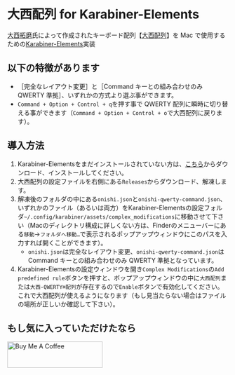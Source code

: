 # 大西配列 for Karabiner-Elements

[大西拓磨](https://x.com/IlllIlllIlIlIll)氏によって作成されたキーボード配列【[大西配列](https://o24.works/layout/)】を Mac で使用するための[Karabiner-Elements](https://karabiner-elements.pqrs.org/)実装

## 以下の特徴があります
- ［完全なレイアウト変更］と［Command キーとの組み合わせのみ QWERTY 準拠］、いずれかの方式より選ぶ事ができます。
- `Command + Option + Control + q`を押す事で QWERTY 配列に瞬時に切り替える事ができます（`Command + Option + Control + o`で大西配列に戻ります）。

## 導入方法
1. Karabiner-Elementsをまだインストールされていない方は、[こちら](https://karabiner-elements.pqrs.org/)からダウンロード、インストールしてください。
2. 大西配列の設定ファイルを右側にある`Releases`からダウンロード、解凍します。
3. 解凍後のフォルダの中にある`onishi.json`と`onishi-qwerty-command.json`、いずれかのファイル（あるいは両方）をKarabiner-Elementsの設定フォルダ`~/.config/karabiner/assets/complex_modifications`に移動させて下さい（Macのディレクトリ構成に詳しくない方は、Finderのメニューバーにある`移動`→`フォルダへ移動…`で表示されるポップアップウィンドウにこのパスを入力すれば開くことができます）。
    - `onishi.json`は完全なレイアウト変更、`onishi-qwerty-command.json`はCommand キーとの組み合わせのみ QWERTY 準拠となっています。
4. Karabiner-Elementsの設定ウィンドウを開き`Complex Modifications`の`Add predefined rule`ボタンを押すと、ポップアップウィンドウの中に`大西配列`または`大西-QWERTY⌘配列`が存在するので`Enable`ボタンで有効化してください。これで大西配列が使えるようになります（もし見当たらない場合はファイルの場所が正しいか確認して下さい）。

## もし気に入っていただけたなら
<a href="https://www.buymeacoffee.com/anzumaru_software" target="_blank"><img src="https://cdn.buymeacoffee.com/buttons/v2/default-yellow.png" alt="Buy Me A Coffee" style="height: 60px !important;width: 217px !important;" ></a>
